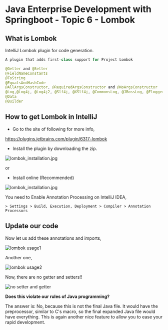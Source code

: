 # Java Enterprise Development with Springboot - Topic 6 - Lombok

## What is Lombok

IntelliJ Lombok plugin for code generation.

```java
A plugin that adds first-class support for Project Lombok

@Getter and @Setter
@FieldNameConstants
@ToString
@EqualsAndHashCode
@AllArgsConstructor, @RequiredArgsConstructor and @NoArgsConstructor
@Log,@Log4j, @Log4j2, @Slf4j, @XSlf4j, @CommonsLog, @JBossLog, @Flogger, @CustomLog
@Data
@Builder
```

## How to get Lombok in IntelliJ

* Go to the site of following for more info,

https://plugins.jetbrains.com/plugin/6317-lombok

* Install the plugin by downloading the zip.

![lombok_installation.jpg](https://kevinli-webbertech.github.io/blog/images/springboot/#6/lombok_installation.png)

or

* Install online (Recommended)

![lombok_installation.jpg](https://kevinli-webbertech.github.io/blog/images/springboot/#6/lombok_install_online.png)

You need to Enable Annotation Processing on IntelliJ IDEA,

`> Settings > Build, Execution, Deployment > Compiler > Annotation Processors`

## Update our code

Now let us add these annotations and imports,

![lombok usage1](https://kevinli-webbertech.github.io/blog/images/springboot/#6/lombok1.jpg)

Another one,

![lombok usage2](https://kevinli-webbertech.github.io/blog/images/springboot/#6/lombok2.jpg)

Now, there are no getter and setters!!

![no setter and getter](https://kevinli-webbertech.github.io/blog/images/springboot/#6/No_Getter_Setter.jpg)

**Does this violate our rules of Java programming?**

The answer is: No, because this is not the final Java file. It would have the preprocessor, similar to C's macro, so the final expanded Java file would have everything.
This is again another nice feature to allow you to ease your rapid development.